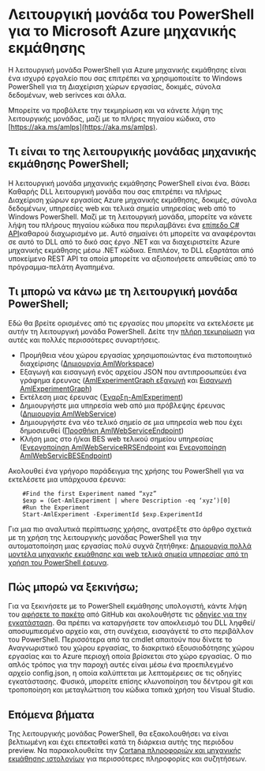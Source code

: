 <properties
    pageTitle="Λειτουργική μονάδα PowerShell για μηχανικής εκμάθησης | Microsoft Azure"
    description="Η λειτουργική μονάδα PowerShell για Azure μηχανικής εκμάθησης είναι διαθέσιμη σε κατάσταση προεπισκόπησης δημόσια. Χρήση του PowerShell για να δημιουργήσετε και να διαχειριστείτε τους χώρους εργασίας, δοκιμές, υπηρεσίες web και άλλα."
    keywords="Πειραματιστείτε, γραμμικής παλινδρόμησης, μηχανικής εκμάθησης αλγόριθμοι, μηχανικής εκμάθησης το πρόγραμμα εκμάθησης, τεχνικές πρόβλεψης μοντελοποίηση, δεδομένα science έρευνας"
    services="machine-learning"
    documentationCenter=""
    authors="hning86"
    manager="jhubbard"
    editor="cgronlun"/>

<tags
    ms.service="machine-learning"
    ms.workload="data-services"
    ms.tgt_pltfrm="na"
    ms.devlang="na"
    ms.topic="article"
    ms.date="08/05/2016"
    ms.author="garye;haining"/>

# <a name="powershell-module-for-microsoft-azure-machine-learning"></a>Λειτουργική μονάδα του PowerShell για το Microsoft Azure μηχανικής εκμάθησης

Η λειτουργική μονάδα PowerShell για Azure μηχανικής εκμάθησης είναι ένα ισχυρό εργαλείο που σας επιτρέπει να χρησιμοποιείτε το Windows PowerShell για τη Διαχείριση χώρων εργασίας, δοκιμές, σύνολα δεδομένων, web serivces και άλλα.

Μπορείτε να προβάλετε την τεκμηρίωση και να κάνετε λήψη της λειτουργικής μονάδας, μαζί με το πλήρες πηγαίου κώδικα, στο [https://aka.ms/amlps](https://aka.ms/amlps). 

## <a name="what-is-the-machine-learning-powershell-module"></a>Τι είναι το της λειτουργικής μονάδας μηχανικής εκμάθησης PowerShell;

Η λειτουργική μονάδα μηχανικής εκμάθησης PowerShell είναι ένα. Βάσει Καθαρής DLL λειτουργική μονάδα που σας επιτρέπει να πλήρως Διαχείριση χώρων εργασίας Azure μηχανικής εκμάθησης, δοκιμές, σύνολα δεδομένων, υπηρεσίες web και τελικά σημεία υπηρεσίας web από το Windows PowerShell. Μαζί με τη λειτουργική μονάδα, μπορείτε να κάνετε λήψη του πλήρους πηγαίου κώδικα που περιλαμβάνει ένα [επίπεδο C# API](https://github.com/hning86/azuremlps/blob/master/code/AzureMLSDK.cs)καθαρού διαχωρισμένο με. Αυτό σημαίνει ότι μπορείτε να αναφέρονται σε αυτό το DLL από το δικό σας έργο .NET και να διαχειριστείτε Azure μηχανικής εκμάθησης μέσω .NET κώδικα. Επιπλέον, το DLL εξαρτάται από υποκείμενο REST API τα οποία μπορείτε να αξιοποιήσετε απευθείας από το πρόγραμμα-πελάτη Αγαπημένα.

## <a name="what-can-i-do-with-the-powershell-module"></a>Τι μπορώ να κάνω με τη λειτουργική μονάδα PowerShell;

Εδώ θα βρείτε ορισμένες από τις εργασίες που μπορείτε να εκτελέσετε με αυτήν τη λειτουργική μονάδα PowerShell. Δείτε την [πλήρη τεκμηρίωση](https://aka.ms/amlps) για αυτές και πολλές περισσότερες συναρτήσεις.

- Προμήθεια νέου χώρου εργασίας χρησιμοποιώντας ένα πιστοποιητικό διαχείρισης ([Δημιουργία AmlWorkspace](https://github.com/hning86/azuremlps#new-amlworkspace))
- Εξαγωγή και εισαγωγή ενός αρχείου JSON που αντιπροσωπεύει ένα γράφημα έρευνας ([AmlExperimentGraph εξαγωγή](https://github.com/hning86/azuremlps#export-amlexperimentgraph) και [Εισαγωγή AmlExperimentGraph](https://github.com/hning86/azuremlps#import-amlexperimentgraph))
- Εκτέλεση μιας έρευνας ([Έναρξη-AmlExperiment](https://github.com/hning86/azuremlps#start-amlexperiment))
- Δημιουργήστε μια υπηρεσία web από μια πρόβλεψης έρευνας ([Δημιουργία AmlWebService](https://github.com/hning86/azuremlps#new-amlwebservice))
- Δημιουργήστε ένα νέο τελικό σημείο σε μια υπηρεσία web που έχει δημοσιευθεί ([Προσθήκη AmlWebServiceEndpoint](https://github.com/hning86/azuremlps#add-amlwebserviceendpoint))
- Κλήση μιας στο ή/και BES web τελικού σημείου υπηρεσίας ([Ενεργοποίηση AmlWebServiceRRSEndpoint](https://github.com/hning86/azuremlps#invoke-amlwebservicerrsendpoint) και [Ενεργοποίηση AmlWebServicBESEndpoint](https://github.com/hning86/azuremlps#invoke-amlwebservicebesendpoint))

Ακολουθεί ένα γρήγορο παράδειγμα της χρήσης του PowerShell για να εκτελέσετε μια υπάρχουσα έρευνα:

        #Find the first Experiment named “xyz”
        $exp = (Get-AmlExperiment | where Description -eq ‘xyz’)[0]
        #Run the Experiment
        Start-AmlExperiment -ExperimentId $exp.ExperimentId 

Για μια πιο αναλυτικά περίπτωσης χρήσης, ανατρέξτε στο άρθρο σχετικά με τη χρήση της λειτουργικής μονάδας PowerShell για την αυτοματοποίηση μιας εργασίας πολύ συχνά ζητήθηκε: [Δημιουργία πολλά μοντέλα μηχανικής εκμάθησης και web τελικά σημεία υπηρεσίας από τη χρήση του PowerShell έρευνα](machine-learning-create-models-and-endpoints-with-powershell.md).

## <a name="how-do-i-get-started"></a>Πώς μπορώ να ξεκινήσω;

Για να ξεκινήσετε με το PowerShell εκμάθησης υπολογιστή, κάντε λήψη του [αφήσετε το πακέτο](https://github.com/hning86/azuremlps/releases) από GitHub και ακολουθήστε τις [οδηγίες για την εγκατάσταση](https://github.com/hning86/azuremlps/blob/master/README.md). Θα πρέπει να καταργήσετε τον αποκλεισμό του DLL ληφθεί/αποσυμπιεσμένο αρχείο και, στη συνέχεια, εισαγάγετέ το στο περιβάλλον του PowerShell. Περισσότερα από τα cmdlet απαιτούν που δίνετε το Αναγνωριστικό του χώρου εργασίας, το διακριτικό εξουσιοδότησης χώρου εργασίας και το Azure περιοχή οποία βρίσκεται στο χώρο εργασίας. Ο πιο απλός τρόπος για την παροχή αυτές είναι μέσω ένα προεπιλεγμένο αρχείο config.json, η οποία καλύπτεται με λεπτομέρειες σε τις οδηγίες εγκατάστασης. Φυσικά, μπορείτε επίσης κλωνοποίηση του δέντρου git και τροποποίηση και μεταγλώττιση του κώδικα τοπικά χρήση του Visual Studio.

## <a name="next-steps"></a>Επόμενα βήματα

Της λειτουργικής μονάδας PowerShell, θα εξακολουθήσει να είναι βελτιωμένη και έχει επεκταθεί κατά τη διάρκεια αυτής της περιόδου preview. Να παρακολουθείτε την [Cortana πληροφοριών και μηχανικής εκμάθησης ιστολογίων](https://blogs.technet.microsoft.com/machinelearning/) για περισσότερες πληροφορίες και συζητήσεων.
